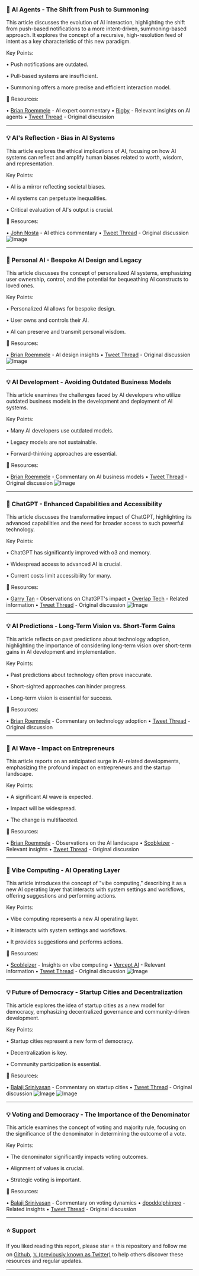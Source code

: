 ### 🤖 AI Agents - The Shift from Push to Summoning

This article discusses the evolution of AI interaction, highlighting the shift from push-based notifications to a more intent-driven, summoning-based approach.  It explores the concept of a recursive, high-resolution feed of intent as a key characteristic of this new paradigm.

Key Points:

• Push notifications are outdated.

• Pull-based systems are insufficient.

• Summoning offers a more precise and efficient interaction model.


🔗 Resources:

• [Brian Roemmele](https://x.com/BrianRoemmele) - AI expert commentary
• [Rigby](https://x.com/rigby) - Relevant insights on AI agents
• [Tweet Thread](https://x.com/rigby/status/1923101202490757495) - Original discussion


---

### 💡 AI's Reflection - Bias in AI Systems

This article explores the ethical implications of AI, focusing on how AI systems can reflect and amplify human biases related to worth, wisdom, and representation.

Key Points:

• AI is a mirror reflecting societal biases.

• AI systems can perpetuate inequalities.

• Critical evaluation of AI's output is crucial.


🔗 Resources:

• [John Nosta](https://x.com/JohnNosta) - AI ethics commentary
• [Tweet Thread](https://x.com/JohnNosta/status/1923092765363273862) - Original discussion
![Image](https://pbs.twimg.com/media/GrAx3hgXoAAOS7v?format=jpg&name=small)


---

### 🤖 Personal AI -  Bespoke AI Design and Legacy

This article discusses the concept of personalized AI systems, emphasizing user ownership, control, and the potential for bequeathing AI constructs to loved ones.

Key Points:

• Personalized AI allows for bespoke design.

• User owns and controls their AI.

•  AI can preserve and transmit personal wisdom.


🔗 Resources:

• [Brian Roemmele](https://x.com/BrianRoemmele) -  AI design insights
• [Tweet Thread](https://x.com/BrianRoemmele/status/1923092443223986324) - Original discussion
![Image](https://pbs.twimg.com/ext_tw_video_thumb/1923092396801208320/pu/img/YpbqJkonEFkZXk8A.jpg)


---

### 💡 AI Development - Avoiding Outdated Business Models

This article examines the challenges faced by AI developers who utilize outdated business models in the development and deployment of AI systems.

Key Points:

• Many AI developers use outdated models.

•  Legacy models are not sustainable.

• Forward-thinking approaches are essential.


🔗 Resources:

• [Brian Roemmele](https://x.com/BrianRoemmele) - Commentary on AI business models
• [Tweet Thread](https://x.com/BrianRoemmele/status/1923040428430938463) - Original discussion
![Image](https://pbs.twimg.com/media/Gq_6jbEWQAEFS8C?format=jpg&name=small)


---

### 🚀 ChatGPT - Enhanced Capabilities and Accessibility

This article discusses the transformative impact of ChatGPT, highlighting its advanced capabilities and the need for broader access to such powerful technology.

Key Points:

• ChatGPT has significantly improved with o3 and memory.

• Widespread access to advanced AI is crucial.

• Current costs limit accessibility for many.


🔗 Resources:

• [Garry Tan](https://x.com/garrytan) -  Observations on ChatGPT's impact
• [Overlap Tech](https://x.com/Overlap_Tech) -  Related information
• [Tweet Thread](https://x.com/garrytan/status/1922997760871047445) - Original discussion
![Image](https://pbs.twimg.com/amplify_video_thumb/1922696057118502913/img/qp-dKTDEPJLdM6SX.jpg)


---

### 💡 AI Predictions - Long-Term Vision vs. Short-Term Gains

This article reflects on past predictions about technology adoption, highlighting the importance of considering long-term vision over short-term gains in AI development and implementation.

Key Points:

• Past predictions about technology often prove inaccurate.

• Short-sighted approaches can hinder progress.

• Long-term vision is essential for success.


🔗 Resources:

• [Brian Roemmele](https://x.com/BrianRoemmele) -  Commentary on technology adoption
• [Tweet Thread](https://x.com/BrianRoemmele/status/1923039347244212575) - Original discussion


---

### 🚀 AI Wave -  Impact on Entrepreneurs

This article reports on an anticipated surge in AI-related developments, emphasizing the profound impact on entrepreneurs and the startup landscape.

Key Points:

• A significant AI wave is expected.

•  Impact will be widespread.

• The change is multifaceted.


🔗 Resources:

• [Brian Roemmele](https://x.com/BrianRoemmele) -  Observations on the AI landscape
• [Scobleizer](https://x.com/Scobleizer) - Relevant insights
• [Tweet Thread](https://x.com/Scobleizer/status/1922780326801309901) - Original discussion


---

### 🤖 Vibe Computing - AI Operating Layer

This article introduces the concept of "vibe computing," describing it as a new AI operating layer that interacts with system settings and workflows, offering suggestions and performing actions.

Key Points:

• Vibe computing represents a new AI operating layer.

• It interacts with system settings and workflows.

•  It provides suggestions and performs actions.


🔗 Resources:

• [Scobleizer](https://x.com/Scobleizer) -  Insights on vibe computing
• [Vercept AI](https://x.com/Vercept_ai) -  Relevant information
• [Tweet Thread](https://x.com/Scobleizer/status/1922846470249775137) - Original discussion
![Image](https://pbs.twimg.com/amplify_video_thumb/1922830922782474240/img/HiShsDISG3I4ou-_.jpg)


---

### 💡 Future of Democracy -  Startup Cities and Decentralization

This article explores the idea of startup cities as a new model for democracy, emphasizing decentralized governance and community-driven development.

Key Points:

• Startup cities represent a new form of democracy.

• Decentralization is key.

•  Community participation is essential.


🔗 Resources:

• [Balaji Srinivasan](https://x.com/balajis) -  Commentary on startup cities
• [Tweet Thread](https://x.com/balajis/status/1922929915202240532) - Original discussion
![Image](https://pbs.twimg.com/media/Gq-edRyWYAAi2ET?format=jpg&name=small)
![Image](https://pbs.twimg.com/amplify_video_thumb/1918915989409849344/img/Uwp4Nn27RTVqXqQ2?format=jpg&name=240x240)


---

### 💡 Voting and Democracy -  The Importance of the Denominator

This article examines the concept of voting and majority rule, focusing on the significance of the denominator in determining the outcome of a vote.

Key Points:

• The denominator significantly impacts voting outcomes.

•  Alignment of values is crucial.

•  Strategic voting is important.


🔗 Resources:

• [Balaji Srinivasan](https://x.com/balajis) -  Commentary on voting dynamics
• [dpoddolphinpro](https://x.com/dpoddolphinpro) - Related insights
• [Tweet Thread](https://x.com/balajis/status/1922937118680113453) - Original discussion


---

### ⭐️ Support

If you liked reading this report, please star ⭐️ this repository and follow me on [Github](https://github.com/Drix10), [𝕏 (previously known as Twitter)](https://x.com/DRIX_10_) to help others discover these resources and regular updates.

---